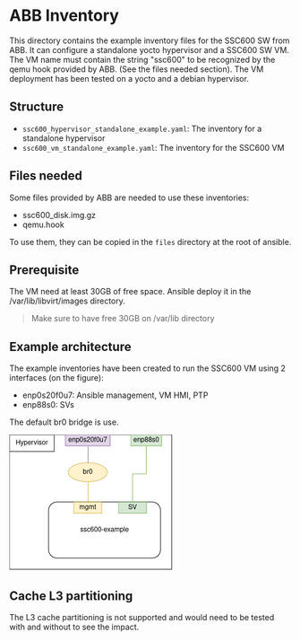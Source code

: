 # ABB Inventory

This directory contains the example inventory files for the SSC600 SW from ABB. It can configure a standalone yocto hypervisor and a SSC600 SW VM.
The VM name must contain the string "ssc600" to be recognized by the qemu hook provided by ABB. (See the files needed section).
The VM deployment has been tested on a yocto and a debian hypervisor.

## Structure

- `ssc600_hypervisor_standalone_example.yaml`: The inventory for a standalone hypervisor
- `ssc600_vm_standalone_example.yaml`: The inventory for the SSC600 VM

## Files needed

Some files provided by ABB are needed to use these inventories:
- ssc600_disk.img.gz
- qemu.hook

To use them, they can be copied in the `files` directory at the root of ansible.

## Prerequisite

The VM need at least 30GB of free space. Ansible deploy it in the /var/lib/libvirt/images directory.
> Make sure to have free 30GB on /var/lib directory

## Example architecture

The example inventories have been created to run the SSC600 VM using 2 interfaces (on the figure):
- enp0s20f0u7: Ansible management, VM HMI, PTP
- enp88s0: SVs

The default br0 bridge is use.

![architecture](ssc600-example-architecture.png)

## Cache L3 partitioning

The L3 cache partitioning is not supported and would need to be tested with and without to see the impact.
